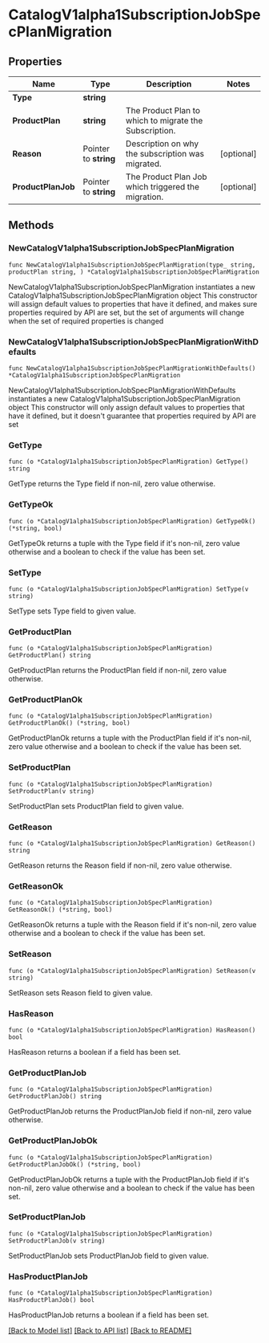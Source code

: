 # CatalogV1alpha1SubscriptionJobSpecPlanMigration

## Properties

Name | Type | Description | Notes
------------ | ------------- | ------------- | -------------
**Type** | **string** |  | 
**ProductPlan** | **string** | The Product Plan to which to migrate the Subscription. | 
**Reason** | Pointer to **string** | Description on why the subscription was migrated. | [optional] 
**ProductPlanJob** | Pointer to **string** | The Product Plan Job which triggered the migration. | [optional] 

## Methods

### NewCatalogV1alpha1SubscriptionJobSpecPlanMigration

`func NewCatalogV1alpha1SubscriptionJobSpecPlanMigration(type_ string, productPlan string, ) *CatalogV1alpha1SubscriptionJobSpecPlanMigration`

NewCatalogV1alpha1SubscriptionJobSpecPlanMigration instantiates a new CatalogV1alpha1SubscriptionJobSpecPlanMigration object
This constructor will assign default values to properties that have it defined,
and makes sure properties required by API are set, but the set of arguments
will change when the set of required properties is changed

### NewCatalogV1alpha1SubscriptionJobSpecPlanMigrationWithDefaults

`func NewCatalogV1alpha1SubscriptionJobSpecPlanMigrationWithDefaults() *CatalogV1alpha1SubscriptionJobSpecPlanMigration`

NewCatalogV1alpha1SubscriptionJobSpecPlanMigrationWithDefaults instantiates a new CatalogV1alpha1SubscriptionJobSpecPlanMigration object
This constructor will only assign default values to properties that have it defined,
but it doesn't guarantee that properties required by API are set

### GetType

`func (o *CatalogV1alpha1SubscriptionJobSpecPlanMigration) GetType() string`

GetType returns the Type field if non-nil, zero value otherwise.

### GetTypeOk

`func (o *CatalogV1alpha1SubscriptionJobSpecPlanMigration) GetTypeOk() (*string, bool)`

GetTypeOk returns a tuple with the Type field if it's non-nil, zero value otherwise
and a boolean to check if the value has been set.

### SetType

`func (o *CatalogV1alpha1SubscriptionJobSpecPlanMigration) SetType(v string)`

SetType sets Type field to given value.


### GetProductPlan

`func (o *CatalogV1alpha1SubscriptionJobSpecPlanMigration) GetProductPlan() string`

GetProductPlan returns the ProductPlan field if non-nil, zero value otherwise.

### GetProductPlanOk

`func (o *CatalogV1alpha1SubscriptionJobSpecPlanMigration) GetProductPlanOk() (*string, bool)`

GetProductPlanOk returns a tuple with the ProductPlan field if it's non-nil, zero value otherwise
and a boolean to check if the value has been set.

### SetProductPlan

`func (o *CatalogV1alpha1SubscriptionJobSpecPlanMigration) SetProductPlan(v string)`

SetProductPlan sets ProductPlan field to given value.


### GetReason

`func (o *CatalogV1alpha1SubscriptionJobSpecPlanMigration) GetReason() string`

GetReason returns the Reason field if non-nil, zero value otherwise.

### GetReasonOk

`func (o *CatalogV1alpha1SubscriptionJobSpecPlanMigration) GetReasonOk() (*string, bool)`

GetReasonOk returns a tuple with the Reason field if it's non-nil, zero value otherwise
and a boolean to check if the value has been set.

### SetReason

`func (o *CatalogV1alpha1SubscriptionJobSpecPlanMigration) SetReason(v string)`

SetReason sets Reason field to given value.

### HasReason

`func (o *CatalogV1alpha1SubscriptionJobSpecPlanMigration) HasReason() bool`

HasReason returns a boolean if a field has been set.

### GetProductPlanJob

`func (o *CatalogV1alpha1SubscriptionJobSpecPlanMigration) GetProductPlanJob() string`

GetProductPlanJob returns the ProductPlanJob field if non-nil, zero value otherwise.

### GetProductPlanJobOk

`func (o *CatalogV1alpha1SubscriptionJobSpecPlanMigration) GetProductPlanJobOk() (*string, bool)`

GetProductPlanJobOk returns a tuple with the ProductPlanJob field if it's non-nil, zero value otherwise
and a boolean to check if the value has been set.

### SetProductPlanJob

`func (o *CatalogV1alpha1SubscriptionJobSpecPlanMigration) SetProductPlanJob(v string)`

SetProductPlanJob sets ProductPlanJob field to given value.

### HasProductPlanJob

`func (o *CatalogV1alpha1SubscriptionJobSpecPlanMigration) HasProductPlanJob() bool`

HasProductPlanJob returns a boolean if a field has been set.


[[Back to Model list]](../README.md#documentation-for-models) [[Back to API list]](../README.md#documentation-for-api-endpoints) [[Back to README]](../README.md)


